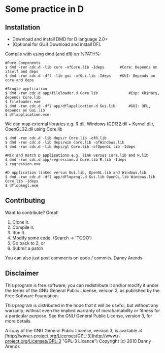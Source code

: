 Some practice in D
=================

Installation
------------
- Download and install DMD for D language 2.0+
- (Optional for GUI) Download and install DFL

Compile with using dmd (and dfl) on %PATH%:
    
    #Pure Components
    $ dmd -run cdc.d -lib core -ofCore.lib -Ideps       #Core: Depends on itself and deps
    $ dmd -run cdc.d -dfl -lib gui -ofGui.lib -Ideps    #GUI: Depends on core and deps
    
    #Single application
    $ dmd -run cdc.d app/fileloader.d Core.lib              #Exp: XBinary, depends Core.lib
    $ fileloader.exe
    $ dmd -run cdc.d -dfl app/dflapplication.d Gui.lib      #GUI: DFL, depends on Gui.lib
    $ dflapplication.exe
    
We can map external libraries e.g. R.dll, Windows (GDI32.dll + Kernel.dll), OpenGL32.dll using Core.lib

    $ dmd -run cdc.d -lib deps/r Core.lib -ofR.lib
    $ dmd -run cdc.d -lib deps/win Core.lib -ofWindows.lib
    $ dmd -run cdc.d -lib deps/gl Core.lib -ofOpenGL.lib -Ideps
    
    #Mix and match D applications e.g. link versus Core.lib and R.lib
    $ dmd -run cdc.d app/regression.d Core.lib R.lib -Ideps
    $ regression.exe
    
    #D application linked versus Gui.lib, OpenGL.lib and Windows.lib
    $ dmd -run cdc.d -dfl app/dflopengl.d Gui.lib OpenGL.lib Windows.lib Core.lib -Ideps
    $ dflopengl.exe

Contributing
------------

Want to contribute? Great!

1. Clone it.
2. Compile it.
3. Run it.
4. Modify some code. (Search -> 'TODO')
5. Go back to 2, or
6. Submit a patch

You can also just post comments on code / commits.
Danny Arends

Disclaimer
----------
This program is free software; you can redistribute it and/or
modify it under the terms of the GNU General Public License,
version 3, as published by the Free Software Foundation.

This program is distributed in the hope that it will be useful,
but without any warranty; without even the implied warranty of
merchantability or fitness for a particular purpose.  See the GNU
General Public License, version 3, for more details.

A copy of the GNU General Public License, version 3, is available
at [http://www.r-project.org/Licenses/GPL-3](http://www.r-project.org/Licenses/GPL-3 "GPL-3 Licence")
Copyright (c) 2010 Danny Arends
